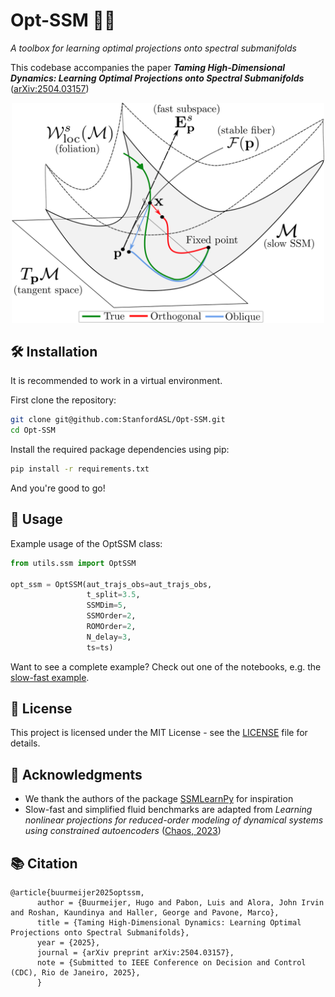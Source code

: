 # Opt-SSM 🤖🚀
*A toolbox for learning optimal projections onto spectral submanifolds*

This codebase accompanies the paper **_Taming High-Dimensional Dynamics: Learning Optimal Projections onto Spectral Submanifolds_** ([arXiv:2504.03157](https://arxiv.org/abs/2504.03157))

<p align="center">
  <img src="./data/assets/foliation.png" width="500" alt="Optimal projection onto SSM can improve over projecting orthogonally!">
</p>

## 🛠️ Installation

It is recommended to work in a virtual environment.

First clone the repository:
```bash
git clone git@github.com:StanfordASL/Opt-SSM.git
cd Opt-SSM
```
Install the required package dependencies using pip:
```bash
pip install -r requirements.txt
```
And you're good to go!

## 📘 Usage
Example usage of the OptSSM class:

```python
from utils.ssm import OptSSM

opt_ssm = OptSSM(aut_trajs_obs=aut_trajs_obs,
                 t_split=3.5,
                 SSMDim=5,
                 SSMOrder=2,
                 ROMOrder=2,
                 N_delay=3,
                 ts=ts)
```
Want to see a complete example? Check out one of the notebooks, e.g. the [slow-fast example](./sim_slow-fast.ipynb).

## 📄 License

This project is licensed under the MIT License - see the [LICENSE](LICENSE) file for details.

## 🙏 Acknowledgments

* We thank the authors of the package [SSMLearnPy](https://github.com/haller-group/SSMLearnPy) for inspiration
* Slow-fast and simplified fluid benchmarks are adapted from *Learning nonlinear projections for reduced-order modeling of dynamical systems using constrained autoencoders* ([Chaos, 2023](https://pubs.aip.org/aip/cha/article/33/11/113130/2923554))

## 📚 Citation
```
@article{buurmeijer2025optssm,
      author = {Buurmeijer, Hugo and Pabon, Luis and Alora, John Irvin and Roshan, Kaundinya and Haller, George and Pavone, Marco},
      title = {Taming High-Dimensional Dynamics: Learning Optimal Projections onto Spectral Submanifolds},
      year = {2025},
      journal = {arXiv preprint arXiv:2504.03157},
      note = {Submitted to IEEE Conference on Decision and Control (CDC), Rio de Janeiro, 2025},
      }
```
